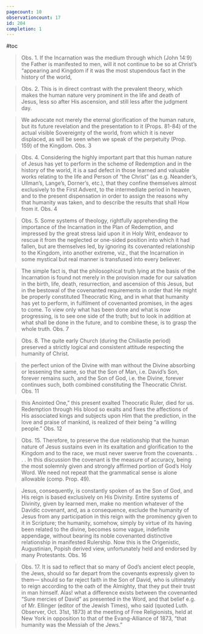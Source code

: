 ```yaml
---
pagecount: 10
observationcount: 17
id: 204
completion: 1
---
```

#toc

>Obs. 1. If the Incarnation was the medium through which (John 14:9) the Father is manifested to men, will it not continue to be so at Christ’s “appearing and Kingdom if it was the most stupendous fact in the history of the world,



>Obs. 2. This is in direct contrast with the prevalent theory, which makes the human nature very prominent in the life and death of Jesus, less so after His ascension, and still less after the judgment day.

>We advocate not merely the eternal glorification of the human nature, but its future revelation and the presentation to it (Props. 81-84) of the actual visible Sovereignty of the world, from which it is never displaced, as will be seen when we speak of the perpetuity (Prop. 159) of the Kingdom.
>Obs. 3

>Obs. 4. Considering the highly important part that this human nature of Jesus has yet to perform in the scheme of Redemption and in the history of the world, it is a sad defect in those learned and valuable works relating to the life and Person of “the Christ” (as e.g. Neander’s, Ullman’s, Lange’s, Dorner’s, etc.), that they confine themselves almost exclusively to the First Advent, to the intermediate period in heaven, and to the present dispensation in order to assign the reasons why that humanity was taken, and to describe the results that shall How from it.
>Obs. 4

>Obs. 5. Some systems of theology, rightfully apprehending the importance of the Incarnation in the Plan of Redemption, and impressed by the great stress laid upon it in Holy Writ, endeavor to rescue it from the neglected or one-sided position into which it had fallen, but are themselves led, by ignoring its covenanted relationship to the Kingdom, into another extreme, viz., that the Incarnation in some mystical but real manner is transfused into every believer.

>The simple fact is, that the philosophical truth lying at the basis of the Incarnation is found not merely in the provision made for our salvation in the birth, life, death, resurrection, and ascension of this Jesus, but in the bestowal of the covenanted requirements in order that He might be properly constituted Theocratic King, and in what that humanity has yet to perform, in fulfilment of covenanted promises, in the ages to come. To view only what has been done and what is now progressing, is to see one side of the truth; but to look in addition at what shall be done in the future, and to combine these, is to grasp the whole truth.
>Obs. 7

>Obs. 8. The quite early Church (during the Chiliastie period) preserved a strictly logical and consistent attitude respecting the humanity of Christ.

>the perfect union of the Divine with man without the Divine absorbing or lessening the same, so that the Son of Man, i.e. David’s Son, forever remains such, and the Son of God, i.e. the Divine, forever continues such, both combined constituting the Theocratic Christ.
>Obs. 11

>this Anointed One,” this present exalted Theocratic Ruler, died for us. Redemption through His blood so exalts and fixes the affections of His associated kings and subjects upon Him that the prediction, in the love and praise of mankind, is realized of their being “a willing people.”
>Obs. 12

>Obs. 15. Therefore, to preserve the due relationship that the human nature of Jesus sustains even in its exaltation and glorification to the Kingdom and to the race, we must never swerve from the covenants.
>. . .
>In this discussion the covenant is the measure of accuracy, being the most solemnly given and strongly affirmed portion of God’s Holy Word. We need not repeat that the grammatical sense is alone allowable (comp. Prop. 49).

>Jesus, consequently, is constantly spoken of as the Son of God, and His reign is based exclusively on His Divinity. Entire systems of Divinity, given by learned men, make no mention whatever of the Davidic covenant, and, as a consequence, exclude the humanity of Jesus from any participation in this reign with the prominency given to it in Scripture; the humanity, somehow, simply by virtue of its having been related to the divine, becomes some vague, indefinite appendage, without bearing its noble covenanted distinctive relationship in manifested Rulership. Now this is the Origenistic, Augustinian, Popish derived view, unfortunately held and endorsed by many Protestants.
>Obs. 16

>Obs. 17. It is sad to reflect that so many of God’s ancient elect people, the Jews, should so far depart from the covenants expressly given to them— should so far reject faith in the Son of David, who is ultimately to reign according to the oath of the Almighty, that they put their trust in man himself. Alas! what a difference exists between the covenanted “Sure mercies of David” as presented in the Word, and that belief e.g. of Mr. Ellinger (editor of the Jewish Times), who said (quoted Luth. Observer, Oct. 31st, 1873) at the meeting of Free Religionists, held at New York in opposition to that of the Evang-Alliance of 1873, “that humanity was the Messiah of the Jews.”




